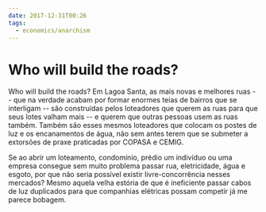 ```yaml
---
date: 2017-12-31T00:26
tags:
  - economics/anarchism
---
```


# Who will build the roads?

Who will build the roads? Em Lagoa Santa, as mais novas e melhores ruas -- que na verdade acabam por formar enormes teias de bairros que se interligam -- são construídas pelos loteadores que querem as ruas para que seus lotes valham mais -- e querem que outras pessoas usem as ruas também. Também são esses mesmos loteadores que colocam os postes de luz e os encanamentos de água, não sem antes terem que se submeter a extorsões de praxe praticadas por COPASA e CEMIG.

Se ao abrir um loteamento, condomínio, prédio um indivíduo ou uma empresa consegue sem muito problema passar rua, eletricidade, água e esgoto, por que não seria possível existir livre-concorrência nesses mercados? Mesmo aquela velha estória de que é ineficiente passar cabos de luz duplicados para que companhias elétricas possam competir já me parece bobagem.
